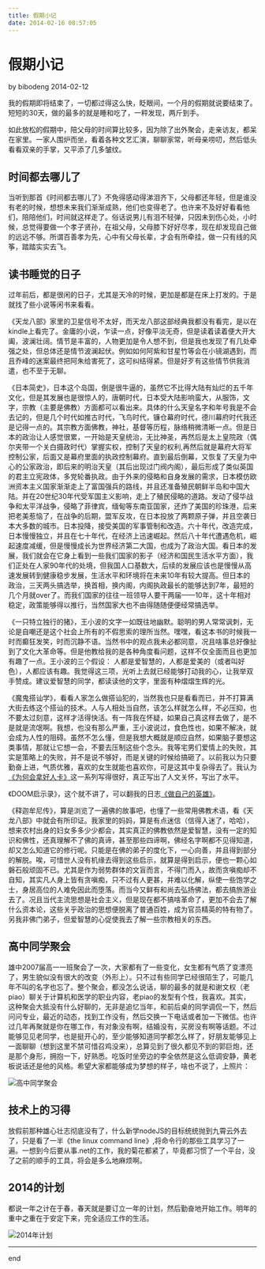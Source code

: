 ```yaml
---
title: 假期小记
date: 2014-02-16 08:57:05
---
```

假期小记
===

by bibodeng 2014-02-12

我的假期即将结束了，一切都过得这么快，眨眼间，一个月的假期就说要结束了。短短的30天，做的最多的就是睡和吃了，一秤发现，两斤到手。

如此放松的假期中，陪父母的时间算比较多，因为除了出外聚会，走亲访友，都呆在家里。一家人围炉而坐，看着各种文艺汇演，聊聊家常，听母亲唠叨，然后低头看看双亲的手掌，又平添了几多皱纹。

## 时间都去哪儿了

当听到那首《时间都去哪儿了》不免得感动得涕泪齐下，父母都还年轻，但是谁没有老的时候，想想未来我们渐渐成熟，他们也变得老了。也许来不及好好看看他们，陪陪他们，时间就这样走了。俗话说男儿有泪不轻弹，只因未到伤心处，小时候，总觉得要做一个孝子贤孙，在祖父母，父母膝下好好尽孝，现在却发现自己做的远远不够。所谓百善孝为先，心中有父母长辈，才会有所牵挂，做一只有线的风筝，踏踏实实去飞。

## 读书睡觉的日子

过年前后，都是很闲的日子，尤其是天冷的时候，更加是都是在床上打发的。于是就找了些小说等闲书来看看。

《天龙八部》家里的卫星信号不太好，而天龙八部这部经典我都没有看完，是以在kindle上看完了。金庸的小说，乍读一点，好像平淡无奇，但是读着读着便大开大阖，波澜壮阔。情节是丰富的，人物更加是令人想不到，但是我也发现了有几处牵强之处，但总体还是情节波澜起伏。例如如何阿紫和甘星竹等会在小镜湖遇到，而且乔峰的迷案最终把阿朱给害死了，这可纠结得紧。但是好歹有这些情节供我消遣，也不至于无聊。

《日本简史》，日本这个岛国，倒是很牛逼的，虽然它不比得大陆有灿烂的五千年文化，但是其发展也是很惊人的，唐朝时代，日本受大陆影响蛮大，从服饰，文字，宗教（主要是佛教）方面都可以看出来。具体的什么天皇名字和年号我是不会去记的，但是几个时代如推古时代，飞鸟时代，镰仓幕府时代，德川幕府时代我还是记得一点的。其宗教方面佛教，神社，基督等历程，脉络稍微清晰一点。但是日本的政治让人感觉很累，一开始是天皇统治，无比神圣，再然后是太上皇院政（偶尔夹带一个关白摄政时代）掌握实权，控制了天皇的权利,再然后就是幕府大将军控制公家，后面又是幕府里面的执政控制幕府。直到最后倒幕，又恢复了天皇为中心的公家政治，即后来的明治天皇（其后出现过门阀内阁），最后形成了类似英国的君主立宪政体，多党轮番执政。由于外来的侵略和自身发展的需求，日本模仿欧洲资本主义国家渐渐走上了富国强兵的路线，并且还准备殖民朝鲜半岛和中国大陆。并在20世纪30年代受军国主义影响，走上了殖民侵略的道路。发动了侵华战争和太平洋战争，侵略了菲律宾，缅甸等东南亚国家，还炸了美国的珍珠港，后来把老美惹恼了，在战争的后期，盟军反攻，在日本投放了两颗原子弹，并且空袭日本大多数的城市。日本投降，接受美国的军事管制和改造。六十年代，改造完成，日本慢慢独立，并且在七十年代，在经济上迅速崛起。然后八十年代遭遇危机，崛起速度减缓，但是慢慢成长为世界经济第二大国，也成为了政治大国。看日本的发展，我们就会在它身上看到一些我们国家的影子（经济和国民生活水平方面），我们正处在人家90年代的处境，但我国人口基数大，后续的发展应该也是慢慢从高速发展转到健康稳步发展，生活水平和环境将在未来10年有较大提高。但日本的政治，三天两头搞选举，换首相，换内阁，内阁执政最长的能够达到7年，最短的几个月就over了。而我们国家的往往一班领导人要干两届——10年，这十年相对稳定，政策能够得以推行，当然国家大也不由得随随便便经常搞选举。

《一只特立独行的猪》，王小波的文字一如既往地幽默。聪明的男人常常讽刺，无论是自嘲还是这个社会上所有的不假思索的理所当然。嘿嘿，看这本书的时候我一时而癫狂发笑，时而沉静不语。当然书中的观点我未必都同意，况且啥事总好像扯到了文化大革命等。但是他教给我的是各种角度看问题，这样不仅全面而且也更加有趣了一点。王小波的三个假设： 人都是爱智慧的，人都是爱美的（或者叫好色），人都应该有趣。我觉得这三项，光听上去就已经能够打动我的心，让我举双手赞成。建议爱智慧的同学，都读读他的文字，里面有种熠熠生辉的光。

《魔鬼搭讪学》，看看人家怎么做搭讪犯的，当然我也只是看看而已，并不打算满大街去练这个搭讪的技术。人与人相处当自然，该怎么样就怎么样，不必压抑，也不要太过刻意，这样才活得快活。有一阵我在怀疑，如果自己真这样去做了，是不是就是流氓啊。我想，也没有那么严重，王小波说过，食色性也，如果不解决，就会成为人性的阻碍。虽然不怎么懂，但是我想大概就是顺应自然，如果脑子要想这类事情，那就让它想一会，不要去压制这些个念头。我等宅男们爱情上的失败，其实是策略上的失败，并不是说不够好，而是关键的时候给搞砸了。以前我以为只要勤奋上进，气质优雅，喜欢的女生就能也喜欢你，可是这其中复杂得去了。我认为[《为何会拿好人卡》](http://www.projectup.net/blog/index.php?option=com_content&amp;view=article&amp;id=7760:2012-01-06-04-43-29&amp;Itemid=24)这一系列写得很好，真正写出了人文关怀，写出了水平。

《DOOM启示录》，这个就不讲了，可以翻我的日志[《做自己的英雄》](http://user.qzone.qq.com/1258288691/blog/1390480216)。

《释迦牟尼传》，算是浏览了一遍佛的故事吧，也懂了一些常用佛教术语，看《天龙八部》中就会有所印证。我家里的妈妈，算是有点迷信（信得入迷了，哈哈），想来农村出身的妇女多多少少都会，其实真正的佛教依然是爱智慧，没有一定的知识和佛性，还真理解不了佛的真谛，甚至那些四谛啊，佛经名字啊都不见得知道，却又怎么知道它的修行呢。只能是在佛的弟子的度化下，一心向善，并且得到部分的解脱。唉，可惜世人没有机缘去得到这些启示，就算是得到启示，便也一颗心如磐石般顽固不已。尤其是作为弱势群体的文盲而言，不得门而入，故而贪嗔痴却不自知，其实凡人身上皆有贪嗔痴，只不过有人更甚，并难以化解，纵使一些饱学之士，身居高位的人难免因此而堕落。而当今又鲜有和尚去弘扬佛法，都去搞旅游业去了。况且当代主流思想是社会主义，但是现在都不搞啥革命了，更加不会去了解什么资本论，这些关乎政治的思想便脱离了普通百姓，成为官员精英的特有物了。另我非佛门弟子，但爱智慧的心促使我去了解一些宗教相关的东西。 

## 高中同学聚会

雄中2007届高一一班聚会了一次，大家都有了一些变化，女生都有气质了变漂亮了，男生貌似没有很大的改变（外形上）。只不过有些同学已经很陌生了，可能几年不叫的名字也忘了。整个聚会，都没怎么说话，聊的最多的就是和谢文权（老piao）聊关于计算机和医学的职业内容，老piao的发型有个性，我喜欢。其实，这种聚会大抵没有什么好聊的，无非是追忆当年，和前后桌的同学调侃一下，然后问问专业，最近的动态，找到工作没有，然后交换一下电话或者加一下微信。也许过几年再聚就是你在哪工作，有对象没有啊，结婚没有，买房没有啊等话题。不过能够见见老同学，也是挺开心的，至少能够知道同学都怎么样了，好朋友能够见上一面聊聊（想到这里不禁可惜召鸡没来），总算见到了很久都见不到的郭巨炮，还是那个身形，拥抱一下，好熟悉。吃饭时坐旁边的李全依然是这么低调安静，黄老板说话还是他的风格。希望大家都能够成为梦想的样子，啥也不说了，上照片：

![高中同学聚会](http://b137.photo.store.qq.com/psb?/8214c423-135f-45cc-8d6d-9231284b6681/UPlRDRN44Pskt1ujKy2w1LQ0RvtUoiXU1ck.VWz*UVU!/b/dOLLsVHgGQAA&amp;bo=xgOAAgAAAAABAGA!&amp;rf=photoDetail)

## 技术上的习得

放假前那种雄心壮志彻底没有了，什么新学nodeJS的目标统统抛到九霄云外去了，只是看了一半《the linux command line》,将命令行的那些工具学习了一遍。一想到今后要从事.net的工作，我的菊花都紧了，毕竟都习惯了一个平台，没了之前的顺手的工具，将会是多么地麻烦啊。

## 2014的计划

都说一年之计在于春，春天就是要订立一年的计划，然后勤奋地开始工作。明年的重中之重在于安定下来，完全适应工作的生活。

![2014年计划](http://b138.photo.store.qq.com/psb?/V12qSyDE2PImx6/K8zrNTLk4o06yThiqCtOKCPdWrKb1r8XQAUfe2rPPoQ!/b/dO5jUFJUFAAA&amp;bo=sgOAAgAAAAADABY!&amp;rf=photoDetail)

---
end
